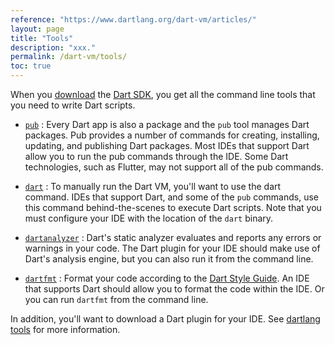 ```yaml
---
reference: "https://www.dartlang.org/dart-vm/articles/"
layout: page
title: "Tools"
description: "xxx."
permalink: /dart-vm/tools/
toc: true
---
```


When you [download]({{site.dart_vm}}/downloads/) the
[Dart SDK](sdk), you get all the command line tools that you
need to write Dart scripts.

* [`pub`]({{site.dartlang}}/tools/pub/)
: Every Dart app is also a package and the `pub` tool manages
  Dart packages. Pub provides a number of commands for creating,
  installing, updating, and publishing Dart packages.
  Most IDEs that support Dart allow you to run the pub commands through
  the IDE. Some Dart technologies, such as Flutter, may not support
  all of the pub commands.

* [`dart`](dart-vm)
: To manually run the Dart VM, you'll want to use the
  dart command. IDEs that support Dart,
  and some of the `pub` commands, use this
  command behind-the-scenes to execute Dart scripts.
  Note that you must configure your IDE with the location of
  the `dart` binary.

* [`dartanalyzer`](https://github.com/dart-lang/sdk/tree/master/pkg/analyzer_cli#dartanalyzer)
: Dart's static analyzer evaluates and reports any errors or warnings
  in your code.
  The Dart plugin for your IDE should make use of Dart's analysis engine,
  but you can also run it from the command line.

* [`dartfmt`](https://github.com/dart-lang/dart_style#readme)
: Format your code according to the
  [Dart Style Guide]({{site.dartlang}}/guides/effective-dart/style).
  An IDE that supports Dart should allow you to format the code within
  the IDE. Or you can run `dartfmt` from the command line.

In addition, you'll want to download a Dart plugin for your IDE.
See [dartlang tools]({{site.dartlang}}/tools/#ides) for more information.
